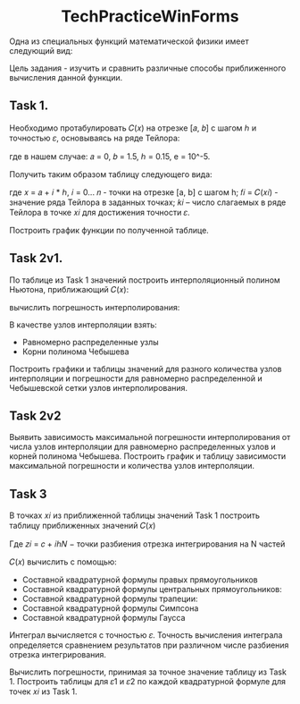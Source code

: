 <h1 align="center">TechPracticeWinForms</h1>

Одна из специальных функций математической физики имеет следующий
вид:

Цель задания - изучить и сравнить различные способы приближенного
вычисления данной функции.

## Task 1.

Необходимо протабулировать 𝐶(𝑥) на отрезке [𝑎, 𝑏] с шагом ℎ и
точностью 𝜀, основываясь на ряде Тейлора:

где в нашем случае: 𝑎 = 0, 𝑏 = 1.5, ℎ = 0.15, e = 10^-5. 

 Получить таким образом таблицу следующего вида:
 
 где 𝑥 = 𝑎 + 𝑖 * ℎ, 𝑖 = 0... 𝑛 - точки на отрезке [a, b] с шагом h;
𝑓𝑖 = 𝐶(𝑥𝑖) - значение ряда Тейлора в заданных точках;
𝑘𝑖 – число слагаемых в ряде Тейлора в точке 𝑥𝑖 для достижения точности 𝜀.

Построить график функции по полученной таблице.

## Task 2v1.

По таблице из Task 1 значений построить интерполяционный полином Ньютона, приближающий 𝐶(𝑥):

вычислить погрешность интерполирования:

В качестве узлов интерполяции взять:

 - Равномерно распределенные узлы 
  - Корни полинома Чебышева
  
  Построить графики и таблицы значений для разного количества узлов интерполяции и
  погрешности для равномерно распределенной и Чебышевской сетки узлов интерполирования.

## Task 2v2

 Выявить зависимость максимальной погрешности интерполирования от
числа узлов интерполяции для равномерно распределенных узлов и корней
полинома Чебышева. Построить график и таблицу зависимости максимальной погрешности и количества узлов интерполяции.

## Task 3

В точках 𝑥𝑖 из приближенной таблицы значений Task 1
построить таблицу приближенных значений 𝐶(𝑥)

Где 𝑧𝑖 = 𝑐 + 𝑖ℎ𝑁 − точки разбиения отрезка интегрирования на N частей

𝐶(𝑥) вычислить с помощью:

- Составной квадратурной формулы правых прямоугольников
- Составной квадратурной формулы центральных прямоугольников:
- Составной квадратурной формулы трапеции:
- Составной квадратурной формулы Симпсона
- Составной квадратурной формулы Гаусса

Интеграл вычисляется с точностью 𝜀. Точность вычисления интеграла
определяется сравнением результатов при различном числе разбиения отрезка
интегрирования.

Вычислить погрешности, принимая за точное значение таблицу из Task 1.
Построить таблицы для 𝜀1 и 𝜀2 по каждой квадратурной
формуле для точек 𝑥𝑖  из Task 1.

